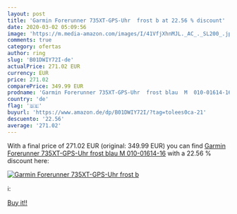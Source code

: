 ```yaml
---
layout: post
title: 'Garmin Forerunner 735XT-GPS-Uhr  frost b at 22.56 % discount'
date: 2020-03-02 05:09:56
image: 'https://m.media-amazon.com/images/I/41VfjXhnMJL._AC_._SL200_.jpg'
comments: true
category: ofertas
author: ring
slug: 'B01DWIY72I-de'
actualPrice: 271.02 EUR
currency: EUR
price: 271.02
comparePrice: 349.99 EUR
prodname: 'Garmin Forerunner 735XT-GPS-Uhr  frost blau  M  010-01614-16'
country: 'de'
flag: '🇩🇪'
buyurl: 'https://www.amazon.de/dp/B01DWIY72I/?tag=tolees0ca-21'
descuento: '22.56'
average: '271.02'
---
```


With a final price of 271.02 EUR (original: 349.99 EUR) you can find [Garmin Forerunner 735XT-GPS-Uhr  frost blau  M  010-01614-16](https://www.amazon.de/dp/B01DWIY72I/?tag=tolees0ca-21) with a  22.56 % discount here:

[![Garmin Forerunner 735XT-GPS-Uhr  frost b](https://m.media-amazon.com/images/I/41VfjXhnMJL._AC_._SL200_.jpg)](https://www.amazon.de/dp/B01DWIY72I/?tag=tolees0ca-21)

ℹ️:


[Buy it!!](https://www.amazon.de/dp/B01DWIY72I/?tag=tolees0ca-21)
